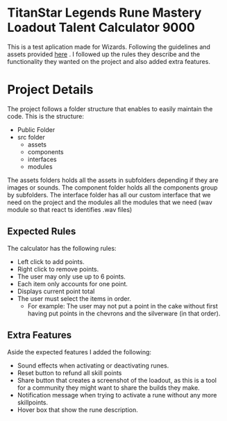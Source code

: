 # TitanStar Legends Rune Mastery Loadout Talent Calculator 9000

This is a test aplication made for Wizards. Following the guidelines and assets provided [here](https://github.com/DnDBeyond/front-end-developer-challenge?tab=readme-ov-file) .
I followed up the rules they describe and the functionality they wanted on the project and also added extra features.

# Project Details

The project follows a folder structure that enables to easily maintain the code. This is the structure:

 - Public Folder
 - src folder
	 - assets
	 - components
	 - interfaces
	 - modules

The assets folders holds all the assets in subfolders depending if they are images or sounds. 
The component folder holds all the components group by subfolders. The interface folder has all our custom interface that we need on the project and the modules all the modules that we need (wav module so that react ts identifies .wav files)

## Expected Rules
The calculator has the following rules:
-   Left click to add points.
-   Right click to remove points.
-   The user may only use up to 6 points.
-   Each item only accounts for one point.
-   Displays current point total
-   The user must select the items in order.
    -   For example: The user may not put a point in the cake without first having put points in the chevrons and the silverware (in that order).


## Extra Features
Aside the expected features I added the following:

 - Sound effects when activating or deactivating runes.
 - Reset button to refund all skill points
 - Share button that creates a screenshot of the loadout, as this is a tool for a community they might want to share the builds they make.
 - Notification message when trying to activate a rune without any more skillpoints.
 - Hover box that show the rune description.
